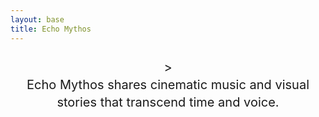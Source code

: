 ```yaml
---
layout: base
title: Echo Mythos
---
```


<div class="tagline">
 ><br>
  Echo Mythos shares cinematic music and visual stories that transcend time and voice.
</div>

<style>
  .tagline {
    text-align: center;
    font-size: 1.25rem;
    margin: 1.5rem auto 2.5rem;
    line-height: 1.4;
  }
  .tagline em {
    font-style: italic;
    font-weight: 500;
  }
</style>
